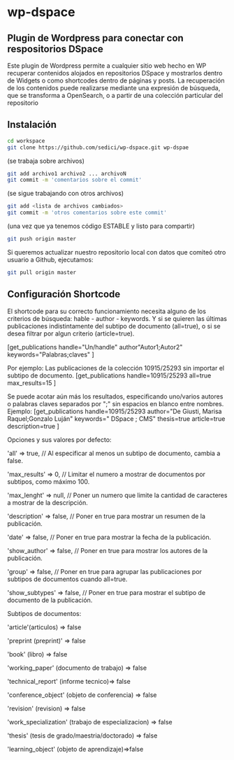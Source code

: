 # wp-dspace

## Plugin de Wordpress para conectar con respositorios DSpace

Este plugin de Wordpress permite a cualquier sitio web hecho en WP recuperar contenidos alojados en repositorios DSpace y mostrarlos
dentro de Widgets o como shortcodes dentro de páginas y posts. La recuperación de los contenidos puede realizarse mediante una expresión de búsqueda,
que se transforma a OpenSearch, o a partir de una colección particular del repositorio

## Instalación

```bash
cd workspace
git clone https://github.com/sedici/wp-dspace.git wp-dspae
```

(se trabaja sobre archivos)

```bash
git add archivo1 archivo2 ... archivoN
git commit -m 'comentarios sobre el commit'
```

(se sigue trabajando con otros archivos)

```bash
git add <lista de archivos cambiados>
git commit -m 'otros comentarios sobre este commit'
```

(una vez que ya tenemos código ESTABLE y listo para compartir)

```bash 
git push origin master
```


Si queremos actualizar nuestro repositorio local con datos que comiteó otro usuario a Github, ejecutamos:

```bash 
git pull origin master
```

## Configuración Shortcode

El shortcode para su correcto funcionamiento necesita alguno de los criterios de búsqueda: hable - author - keywords.
Y si se quieren las últimas publicaciones indistintamente del subtipo de documento (all=true), o si se desea filtrar por algun criterio (article=true).

[get_publications handle="Un/handle" author"Autor1;Autor2" keywords="Palabras;claves" ]

Por ejemplo: Las publicaciones de la colección 10915/25293 sin importar el subtipo de documento.
[get_publications handle=10915/25293 all=true max_results=15 ]

Se puede acotar aún más los resultados, especificando uno/varios autores o palabras claves separados por ";" sin espacios en blanco entre nombres.
Ejemplo:
[get_publications handle=10915/25293 author="De Giusti, Marisa Raquel;Gonzalo Luján" keywords=" DSpace ; CMS" thesis=true  article=true description=true ]

Opciones y sus valores por defecto:

'all' => true, // Al especificar al menos un subtipo de documento, cambia a false.

'max_results' => 0, // Limitar el numero a mostrar de documentos por subtipos, como máximo 100.

'max_lenght' => null, // Poner un numero que limite la cantidad de caracteres a mostrar de la descripción.

'description' => false, // Poner en true para mostrar un resumen de la publicación.

'date' => false, // Poner en true para mostrar la fecha de la publicación.

'show_author' => false, // Poner en true para mostrar los autores de la publicación.

'group' => false, // Poner en true para agrupar las publicaciones por subtipos de documentos cuando all=true.

'show_subtypes' => false, // Poner en true para mostrar el subtipo de documento de la publicación.


Subtipos de documentos:

'article'(articulos) => false

'preprint (preprint)' => false

'book' (libro) => false

'working_paper' (documento de trabajo) => false

'technical_report' (informe tecnico)=> false

'conference_object' (objeto de conferencia) => false

'revision' (revision) => false

'work_specialization' (trabajo de especializacion) => false

'thesis' (tesis de grado/maestria/doctorado) => false

'learning_object' (objeto de aprendizaje)=>false

